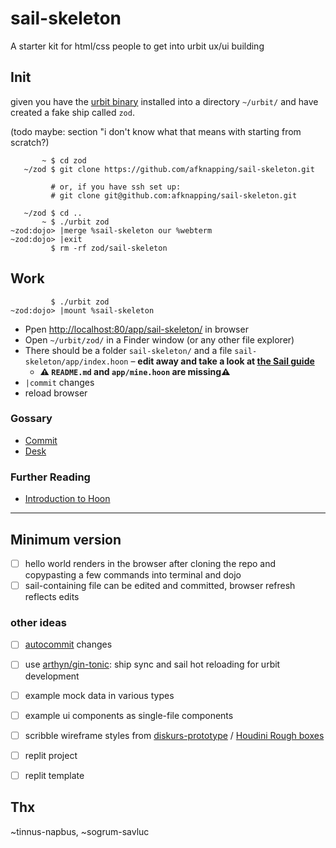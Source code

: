 # sail-skeleton

A starter kit for html/css people to get into urbit ux/ui building

## Init

given you have the [urbit binary]() installed into a directory `~/urbit/` and have created a fake ship called `zod`.

(todo maybe: section "i don't know what that means with starting from scratch?)

```
       ~ $ cd zod
   ~/zod $ git clone https://github.com/afknapping/sail-skeleton.git

         # or, if you have ssh set up:
         # git clone git@github.com:afknapping/sail-skeleton.git

   ~/zod $ cd ..
       ~ $ ./urbit zod
~zod:dojo> |merge %sail-skeleton our %webterm
~zod:dojo> |exit
         $ rm -rf zod/sail-skeleton
```

## Work

```
         $ ./urbit zod
~zod:dojo> |mount %sail-skeleton
```

- Ppen <http://localhost:80/app/sail-skeleton/> in browser
- Open `~/urbit/zod/` in a Finder window (or any other file explorer)
- There should be a folder `sail-skeleton/` and a file `sail-skeleton/app/index.hoon` – **edit away and take a look at [the Sail guide](https://developers.urbit.org/guides/additional/sail)**
  - **⚠️ `README.md` and `app/mine.hoon` are missing⚠️**
- `|commit` changes
- reload browser

### Gossary

- [Commit](https://developers.urbit.org/reference/glossary/commit)
- [Desk](https://developers.urbit.org/reference/glossary/desk)

### Further Reading

- [Introduction to Hoon](https://developers.urbit.org/guides/core/hoon-school/A-intro)

---

## Minimum version

- [ ] hello world renders in the browser after cloning the repo and copypasting a few commands into terminal and dojo
- [ ] sail-containing file can be edited and committed, browser refresh reflects edits

### other ideas

- [ ] [autocommit](https://operators.urbit.org/manual/os/dojo-tools#autocommit) changes
- [ ] use [arthyn/gin-tonic](https://github.com/arthyn/gin-tonic): ship sync and sail hot reloading for urbit development
- [ ] example mock data in various types
- [ ] example ui components as single-file components
- [ ] scribble wireframe styles from [diskurs-prototype](https://github.com/afknapping/diskurs-prototype/blob/main/src/_sac1-tools.sass#L33-L56) / [Houdini Rough boxes](https://css-houdini.rocks/rough-boxes/)
- [ ] replit project
- [ ] replit template


## Thx

~tinnus-napbus, ~sogrum-savluc

